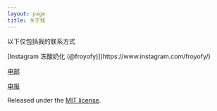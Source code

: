 ```yaml
---
layout: page
title: 关于我
---
```


<p class="message">
  以下仅包括我的联系方式
</p>
[Instagram 冻酸奶化 (@froyofy)](https://www.instagram.com/froyofy/)

[电邮](mailto:froyofy@outlook.com)

[电报](https://t.me/froyofy)

Released under the [MIT license](LICENSE.md).

